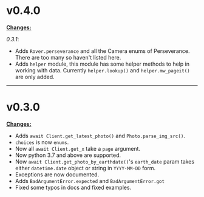 
# v0.4.0

<u>**Changes:**</u>

*0.3.1*:

- Adds `Rover.perseverance` and all the Camera enums of Perseverance. There are too many so
haven't listed here.
- Adds `helper` module, this module has some helper methods to help in working with data. Currently
`helper.lookup()` and `helper.mw_pageit()` are only added.

---------------

# v0.3.0

<u>**Changes:**</u>

- Adds `await Client.get_latest_photo()` and `Photo.parse_img_src()`.
- `choices` is now `enums`.
- Now all `await Client.get_x` take a `page` argument.
- Now python 3.7 and above are supported.
- Now `await Client.get_photo_by_earthdate()`'s `earth_date` param takes either `datetime.date` object
or string in `YYYY-MM-DD` form.
- Exceptions are now documented.
- Adds `BadArgumentError.expected` and `BadArgumentError.got`
- Fixed some typos in docs and fixed examples.
